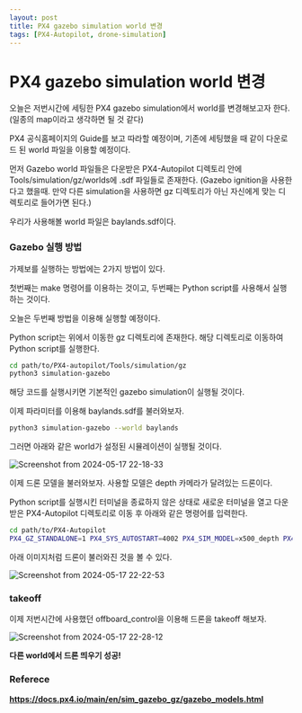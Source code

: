 ```yaml
---
layout: post
title: PX4 gazebo simulation world 변경
tags: [PX4-Autopilot, drone-simulation]
---
```


<h1>PX4 gazebo simulation world 변경</h1>

오늘은 저번시간에 세팅한 PX4 gazebo simulation에서 world를 변경해보고자 한다. (일종의 map이라고 생각하면 될 것 같다)

PX4 공식홈페이지의 Guide를 보고 따라할 예정이며, 기존에 세팅했을 때 같이 다운로드 된 world 파일을 이용할 예정이다.

먼저 Gazebo world 파일들은 다운받은 PX4-Autopilot 디렉토리 안에 Tools/simulation/gz/worlds에 .sdf 파일들로 존재한다. (Gazebo ignition을 사용한다고 했을때. 만약 다른 simulation을 사용하면 gz 디렉토리가 아닌 자신에게 맞는 디렉토리로 들어가면 된다.)

우리가 사용해볼 world 파일은 baylands.sdf이다.

<h3>Gazebo 실행 방법</h3>

가제보를 실행하는 방법에는 2가지 방법이 있다.

첫번째는 make 명령어를 이용하는 것이고, 두번째는 Python script를 사용해서 실행하는 것이다.

오늘은 두번째 방법을 이용해 실행할 예정이다.

Python script는 위에서 이동한 gz 디렉토리에 존재한다. 해당 디렉토리로 이동하여 Python script를 실행한다.

```bash
cd path/to/PX4-autopilot/Tools/simulation/gz
python3 simulation-gazebo
```

해당 코드를 실행시키면 기본적인 gazebo simulation이 실행될 것이다.

이제 파라미터를 이용해 baylands.sdf를 불러와보자.

```bash
python3 simulation-gazebo --world baylands
```

그러면 아래와 같은 world가 설정된 시뮬레이션이 실행될 것이다.

![Screenshot from 2024-05-17 22-18-33](https://github.com/its-seon/its-seon.github.io/assets/145862553/9a563922-625c-4f4a-bc4d-2efe9a4824c8)

이제 드론 모델을 불러와보자. 사용할 모델은 depth 카메라가 달려있는 드론이다.

Python script를 실행시킨 터미널을 종료하지 않은 상태로 새로운 터미널을 열고 다운받은 PX4-Autopilot 디렉토리로 이동 후 아래와 같은 명령어를 입력한다.

```bash
cd path/to/PX4-Autopilot
PX4_GZ_STANDALONE=1 PX4_SYS_AUTOSTART=4002 PX4_SIM_MODEL=x500_depth PX4_GZ_WORLD=baylands ./build/px4_sitl_default/bin/px4
```

아래 이미지처럼 드론이 불러와진 것을 볼 수 있다.

![Screenshot from 2024-05-17 22-22-53](https://github.com/its-seon/its-seon.github.io/assets/145862553/df09d9b4-0e74-4b2b-a18d-db97564e6d66)

<h3>takeoff</h3>

이제 저번시간에 사용했던 offboard_control을 이용해 드론을 takeoff 해보자.

![Screenshot from 2024-05-17 22-28-12](https://github.com/its-seon/its-seon.github.io/assets/145862553/ba9a7451-58ba-400d-8b2c-ccd8e9594279)

<b>다른 world에서 드론 띄우기 성공!<b>

<h3>Referece</h3>

<https://docs.px4.io/main/en/sim_gazebo_gz/gazebo_models.html>